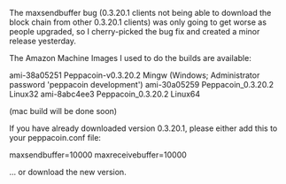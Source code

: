The maxsendbuffer bug (0.3.20.1 clients not being able to download the block chain from other 0.3.20.1 clients) was only going to get
worse as people upgraded, so I cherry-picked the bug fix and created a minor release yesterday.

The Amazon Machine Images I used to do the builds are available:

  ami-38a05251   Peppacoin-v0.3.20.2 Mingw    (Windows; Administrator password 'peppacoin development')
  ami-30a05259   Peppacoin_0.3.20.2 Linux32
  ami-8abc4ee3   Peppacoin_0.3.20.2 Linux64

(mac build will be done soon)

If you have already downloaded version 0.3.20.1, please either add this to your peppacoin.conf file:

  maxsendbuffer=10000
  maxreceivebuffer=10000

... or download the new version.
